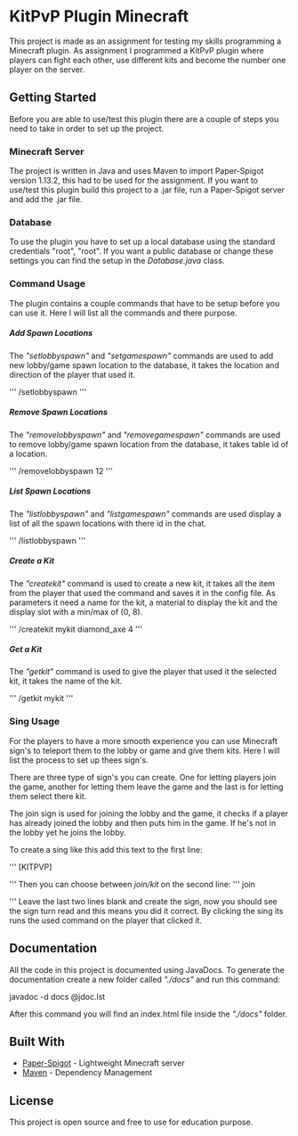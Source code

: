 # KitPvP Plugin Minecraft

This project is made as an assignment for testing my skills programming a Minecraft plugin. As assignment I programmed a KitPvP plugin where players can fight each other, use different kits and become the number one player on the server.

## Getting Started

Before you are able to use/test this plugin there are a couple of steps you need to take in order to set up the project.

### Minecraft Server

The project is written in Java and uses Maven to import Paper-Spigot version 1.13.2, this had to be used for the assignment. If you want to use/test this plugin build this project to a .jar file, run a Paper-Spigot server and add the .jar file.

### Database
To use the plugin you have to set up a local database using the standard credentials "root", "root". If you want a public database or change these settings you can find the setup in the *Database.java* class.

### Command Usage

The plugin contains a couple commands that have to be setup before you can use it. Here I will list all the commands and there purpose.

##### Add Spawn Locations

The *"setlobbyspawn"* and *"setgamespawn"* commands are used to add new lobby/game spawn location to the database, it takes the location and direction of the player that used it.

'''
/setlobbyspawn
'''

##### Remove Spawn Locations

The *"removelobbyspawn"* and *"removegamespawn"* commands are used to remove lobby/game spawn location from the database, it takes table id of a location.

'''
/removelobbyspawn 12
'''

##### List Spawn Locations

The *"listlobbyspawn"* and *"listgamespawn"* commands are used display a list of all the spawn locations with there id in the chat.

'''
/listlobbyspawn
'''

##### Create a Kit

The *"createkit"* command is used to create a new kit, it takes all the item from the player that used the command and saves it in the config file. As parameters it need a name for the kit, a material to display the kit and the display slot with a min/max of (0, 8).

'''
/createkit mykit diamond_axe 4
'''

##### Get a Kit

The *"getkit"* command is used to give the player that used it the selected kit, it takes the name of the kit.

'''
/getkit mykit
'''

### Sing Usage

For the players to have a more smooth experience you can use Minecraft sign's to teleport them to the lobby or game and give them kits. Here I will list the process to set up thees sign's.

There are three type of sign's you can create. One for letting players join the game, another for letting them leave the game and the last is for letting them select there kit.

The join sign is used for joining the lobby and the game, it checks if a player has already joined the lobby and then puts him in the game. If he's not in the lobby yet he joins the lobby.

To create a sing like this add this text to the first line:

'''
[KITPVP]

'''
Then you can choose between *join/kit* on the second line:
'''
join

'''
Leave the last two lines blank and create the sign, now you should see the sign turn read and this means you did it correct. By clicking the sing its runs the used command on the player that clicked it.

## Documentation
All the code in this project is documented using JavaDocs. To generate the documentation create a new folder called *"./docs"* and run this command:

  javadoc -d docs @jdoc.lst


After this command you will find an index.html file inside the *"./docs"* folder.
## Built With

* [Paper-Spigot](https://papermc.io/) - Lightweight Minecraft server
* [Maven](https://maven.apache.org/) - Dependency Management

## License

This project is open source and free to use for education purpose.
